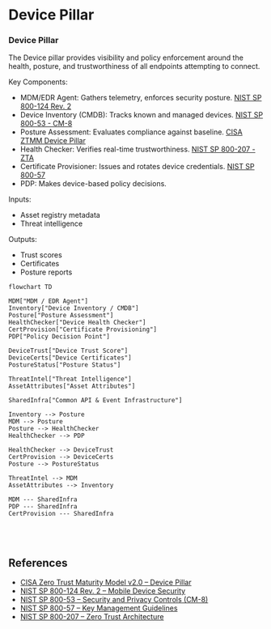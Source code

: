 # Device Pillar

### Device Pillar

The Device pillar provides visibility and policy enforcement around the health, posture, and trustworthiness of all endpoints attempting to connect.

Key Components:
- MDM/EDR Agent: Gathers telemetry, enforces security posture. [NIST SP 800-124 Rev. 2](https://csrc.nist.gov/publications/detail/sp/800-124/rev-2/final)
- Device Inventory (CMDB): Tracks known and managed devices. [NIST SP 800-53 - CM-8](https://csrc.nist.gov/publications/detail/sp/800-53/rev-5/final)
- Posture Assessment: Evaluates compliance against baseline. [CISA ZTMM Device Pillar](https://www.cisa.gov/resources-tools/resources/zero-trust-maturity-model)
- Health Checker: Verifies real-time trustworthiness. [NIST SP 800-207 - ZTA](https://csrc.nist.gov/publications/detail/sp/800-207/final)
- Certificate Provisioner: Issues and rotates device credentials. [NIST SP 800-57](https://csrc.nist.gov/publications/detail/sp/800-57-part-1/rev-5/final)
- PDP: Makes device-based policy decisions.

Inputs:
- Asset registry metadata
- Threat intelligence

Outputs:
- Trust scores
- Certificates
- Posture reports

```mermaid
flowchart TD

MDM["MDM / EDR Agent"]
Inventory["Device Inventory / CMDB"]
Posture["Posture Assessment"]
HealthChecker["Device Health Checker"]
CertProvision["Certificate Provisioning"]
PDP["Policy Decision Point"]

DeviceTrust["Device Trust Score"]
DeviceCerts["Device Certificates"]
PostureStatus["Posture Status"]

ThreatIntel["Threat Intelligence"]
AssetAttributes["Asset Attributes"]

SharedInfra["Common API & Event Infrastructure"]

Inventory --> Posture
MDM --> Posture
Posture --> HealthChecker
HealthChecker --> PDP

HealthChecker --> DeviceTrust
CertProvision --> DeviceCerts
Posture --> PostureStatus

ThreatIntel --> MDM
AssetAttributes --> Inventory

MDM --- SharedInfra
PDP --- SharedInfra
CertProvision --- SharedInfra
```
<br><br>

## References

- [CISA Zero Trust Maturity Model v2.0 – Device Pillar](https://www.cisa.gov/resources-tools/resources/zero-trust-maturity-model)
- [NIST SP 800-124 Rev. 2 – Mobile Device Security](https://csrc.nist.gov/publications/detail/sp/800-124/rev-2/final)
- [NIST SP 800-53 – Security and Privacy Controls (CM-8)](https://csrc.nist.gov/publications/detail/sp/800-53/rev-5/final)
- [NIST SP 800-57 – Key Management Guidelines](https://csrc.nist.gov/publications/detail/sp/800-57-part-1/rev-5/final)
- [NIST SP 800-207 – Zero Trust Architecture](https://csrc.nist.gov/publications/detail/sp/800-207/final)
